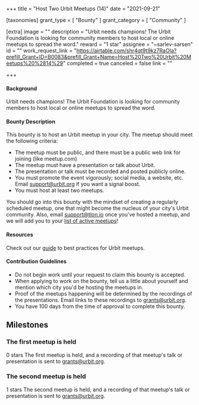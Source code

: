 +++
title = "Host Two Urbit Meetups (14)"
date = "2021-09-21"

[taxonomies]
grant_type = [ "Bounty" ]
grant_category = [ "Community" ]

[extra]
image = ""
description = "Urbit needs champions! The Urbit Foundation is looking for community members to host local or online meetups to spread the word."
reward = "1 star"
assignee = "~sarlev-sarsen"
id = ""
work_request_link = "https://airtable.com/shr4qt9t9kz7RaOIa?prefill_Grant+ID=B0083&prefill_Grant+Name=Host%20Two%20Urbit%20Meetups%20%2814%29"
completed = true
canceled = false
link = ""

+++

#### Background

Urbit needs champions! The Urbit Foundation is looking for community members to host local or online meetups to spread the word.

#### Bounty Description

This bounty is to host an Urbit meetup in your city. The meetup should meet the following criteria:

- The meetup must be public, and there must be a public web link for joining (like meetup.com)
- The meetup must have a presentation or talk about Urbit.
- The presentation or talk must be recorded and posted publicly online.
- You must promote the event vigorously; social media, a website, etc. Email support@urbit.org if you want a signal boost.
- You must host at least two meetups.

You should go into this bounty with the mindset of creating a regularly scheduled meetup, one that might become the nucleus of your city's Urbit community. Also, email support@tlon.io once you've hosted a meetup, and we will add you to your [list of active meetups](https://urbit.org/community/meetups/)!

#### Resources

Check out our [guide](https://urbit.org/community/hosting-a-meetup/) to best practices for Urbit meetups.

#### Contribution Guidelines

- Do not begin work until your request to claim this bounty is accepted.
- When applying to work on the bounty, tell us a little about yourself and mention which city you'd be hosting the meetups in.
- Proof of the meetups happening will be determined by the recordings of the presentations. Email links to these recordings to grants@urbit.org.
- You have 100 days from the time of approval to complete this bounty.

## Milestones

### The first meetup is held

0 stars
The first meetup is held, and a recording of that meetup's talk or presentation is sent to grants@urbit.org.

### The second meetup is held

1 stars
The second meetup is held, and a recording of that meetup's talk or presentation is sent to grants@urbit.org.
